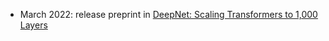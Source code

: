 
- March 2022: release preprint in [DeepNet: Scaling Transformers to 1,000 Layers](https://arxiv.org/abs/2203.00555)
